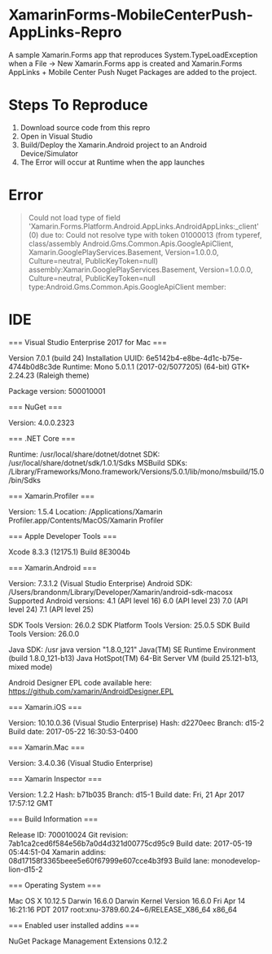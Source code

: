# XamarinForms-MobileCenterPush-AppLinks-Repro
A sample Xamarin.Forms app that reproduces System.TypeLoadException when a File -> New Xamarin.Forms app is created and Xamarin.Forms AppLinks + Mobile Center Push Nuget Packages are added to the project.

# Steps To Reproduce
 1. Download source code from this repro
 2. Open in Visual Studio
 3. Build/Deploy the Xamarin.Android project to an Android Device/Simulator
 4. The Error will occur at Runtime when the app launches

# Error 
>Could not load type of field 'Xamarin.Forms.Platform.Android.AppLinks.AndroidAppLinks:_client' (0) due to: Could not resolve type with token 01000013 (from typeref, class/assembly Android.Gms.Common.Apis.GoogleApiClient, Xamarin.GooglePlayServices.Basement, Version=1.0.0.0, Culture=neutral, PublicKeyToken=null) assembly:Xamarin.GooglePlayServices.Basement, Version=1.0.0.0, Culture=neutral, PublicKeyToken=null type:Android.Gms.Common.Apis.GoogleApiClient member:<none>

# IDE
=== Visual Studio Enterprise 2017 for Mac ===

Version 7.0.1 (build 24)
Installation UUID: 6e5142b4-e8be-4d1c-b75e-4744b0d8c3de
Runtime:
 Mono 5.0.1.1 (2017-02/5077205) (64-bit)
 GTK+ 2.24.23 (Raleigh theme)

 Package version: 500010001

=== NuGet ===

Version: 4.0.0.2323

=== .NET Core ===

Runtime: /usr/local/share/dotnet/dotnet
SDK: /usr/local/share/dotnet/sdk/1.0.1/Sdks
MSBuild SDKs: /Library/Frameworks/Mono.framework/Versions/5.0.1/lib/mono/msbuild/15.0/bin/Sdks

=== Xamarin.Profiler ===

Version: 1.5.4
Location: /Applications/Xamarin Profiler.app/Contents/MacOS/Xamarin Profiler

=== Apple Developer Tools ===

Xcode 8.3.3 (12175.1)
Build 8E3004b

=== Xamarin.Android ===

Version: 7.3.1.2 (Visual Studio Enterprise)
Android SDK: /Users/brandonm/Library/Developer/Xamarin/android-sdk-macosx
	Supported Android versions:
		4.1 (API level 16)
		6.0 (API level 23)
		7.0 (API level 24)
		7.1 (API level 25)

SDK Tools Version: 26.0.2
SDK Platform Tools Version: 25.0.5
SDK Build Tools Version: 26.0.0

Java SDK: /usr
java version "1.8.0_121"
Java(TM) SE Runtime Environment (build 1.8.0_121-b13)
Java HotSpot(TM) 64-Bit Server VM (build 25.121-b13, mixed mode)

Android Designer EPL code available here:
https://github.com/xamarin/AndroidDesigner.EPL

=== Xamarin.iOS ===

Version: 10.10.0.36 (Visual Studio Enterprise)
Hash: d2270eec
Branch: d15-2
Build date: 2017-05-22 16:30:53-0400

=== Xamarin.Mac ===

Version: 3.4.0.36 (Visual Studio Enterprise)

=== Xamarin Inspector ===

Version: 1.2.2
Hash: b71b035
Branch: d15-1
Build date: Fri, 21 Apr 2017 17:57:12 GMT

=== Build Information ===

Release ID: 700010024
Git revision: 7ab1ca2ced6f584e56b7a0d4d321d00775cd95c9
Build date: 2017-05-19 05:44:51-04
Xamarin addins: 08d17158f3365beee5e60f67999e607cce4b3f93
Build lane: monodevelop-lion-d15-2

=== Operating System ===

Mac OS X 10.12.5
Darwin 16.6.0 Darwin Kernel Version 16.6.0
    Fri Apr 14 16:21:16 PDT 2017
    root:xnu-3789.60.24~6/RELEASE_X86_64 x86_64

=== Enabled user installed addins ===

NuGet Package Management Extensions 0.12.2

